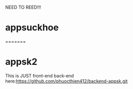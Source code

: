 NEED TO REED!!!
# appsuckhoe
=======
# appsk2
This is JUST front-end 
back-end here:https://github.com/phuocthien412/backend-appsk.git
